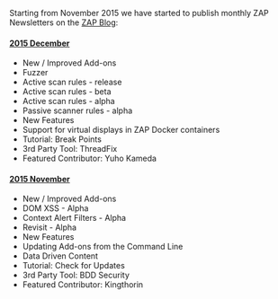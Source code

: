 Starting from November 2015 we have started to publish monthly ZAP Newsletters on the [ZAP Blog](http://zaproxy.blogspot.com/):

####  [2015 December](http://zaproxy.blogspot.co.uk/2015/12/zap-newsletter-2015-december.html)
* New / Improved Add-ons
 * Fuzzer
 * Active scan rules - release
 * Active scan rules - beta
 * Active scan rules - alpha
 * Passive scanner rules - alpha
* New Features
 * Support for virtual displays in ZAP Docker containers
* Tutorial: Break Points
* 3rd Party Tool: ThreadFix
* Featured Contributor: Yuho Kameda

####  [2015 November](http://zaproxy.blogspot.com/2015/11/zap-newsletter-2015-november.html)
* New / Improved Add-ons
 * DOM XSS - Alpha
 * Context Alert Filters - Alpha
 * Revisit - Alpha
* New Features
 * Updating Add-ons from the Command Line
 * Data Driven Content
* Tutorial: Check for Updates
* 3rd Party Tool: BDD Security
* Featured Contributor: Kingthorin
